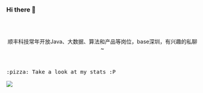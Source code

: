 ### Hi there 👋
<p align="center">
  <br><br>
  <p align="center">顺丰科技常年开放Java、大数据、算法和产品等岗位，base深圳，有兴趣的私聊~</p>
  <samp>
    <br><br>:pizza: Take a look at my stats :P<br><br>
    <img align="center" src="https://github-readme-stats.vercel.app/api?username=vector4wang&&show_icons=true&&theme=tokyonight" />
  </samp>
<br>
</p>

<!--
**vector4wang/vector4wang** is a ✨ _special_ ✨ repository because its `README.md` (this file) appears on your GitHub profile.

Here are some ideas to get you started:

- 🔭 I’m currently working on ...
- 🌱 I’m currently learning ...
- 👯 I’m looking to collaborate on ...
- 🤔 I’m looking for help with ...
- 💬 Ask me about ...
- 📫 How to reach me: ...
- 😄 Pronouns: ...
- ⚡ Fun fact: ...
-->
